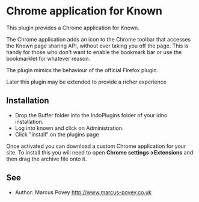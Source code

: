 Chrome application for Known
============================

This plugin provides a Chrome application for Known. 

The Chrome application adds an icon to the Chrome toolbar that accesses the Known page sharing API, without ever taking you off the page.
This is handy for those who don't want to enable the bookmark bar or use the bookmarklet for whatever reason.

The plugin mimics the behaviour of the official Firefox plugin.

Later this plugin may be extended to provide a richer experience

Installation
------------

* Drop the Buffer folder into the IndoPlugins folder of your idno installation.
* Log into known and click on Administration.
* Click "install" on the plugins page

Once activated you can download a custom Chrome application for your site. To install this you will need to open **Chrome settings->Extensions** and then drag the archive file onto it.

See
---
 * Author: Marcus Povey <http://www.marcus-povey.co.uk> 

